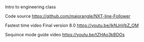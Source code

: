Intro to engineering class

Code source https://github.com/majorangle/NXT-line-Follower

Fastest time video Final version 8.0 https://youtu.be/lkNJnVbZ_OM

Sequince mode guide video https://youtu.be/tZHAo3kBDOs
